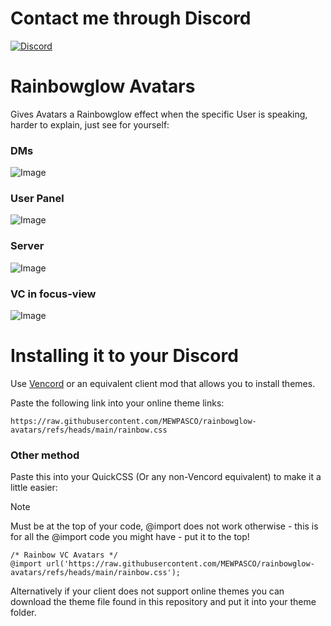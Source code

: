# Contact me through Discord

[![Discord](https://img.shields.io/discord/1196075698301968455?style=social&logo=discord&label=ΛVΛRIΛ)](https://discord.gg/avia)

# Rainbowglow Avatars

Gives Avatars a Rainbowglow effect when the specific User is speaking, harder to explain, just see for yourself:

### DMs
![Image](https://github.com/user-attachments/assets/d2316a8a-954d-468e-ba63-7f96a48a7c6a)

### User Panel
![Image](https://github.com/user-attachments/assets/1d18649e-bc7b-4dbe-a75b-58957d1da56a)

### Server
![Image](https://github.com/user-attachments/assets/dd5f53ef-4789-41a9-8db0-8cee4661ac79)

### VC in focus-view
![Image](https://github.com/user-attachments/assets/7aa17a5c-0a57-42b4-8214-4789c4fce2bb)

# Installing it to your Discord

Use [Vencord](https://github.com/Vendicated/Vencord) or an equivalent client mod that allows you to install themes.

Paste the following link into your online theme links:
```
https://raw.githubusercontent.com/MEWPASCO/rainbowglow-avatars/refs/heads/main/rainbow.css
```

### Other method 
Paste this into your QuickCSS (Or any non-Vencord equivalent) to make it a little easier:
> [!NOTE]
> Must be at the top of your code, @import does not work otherwise - this is for all the @import code you might have - put it to the top!  
```
/* Rainbow VC Avatars */
@import url('https://raw.githubusercontent.com/MEWPASCO/rainbowglow-avatars/refs/heads/main/rainbow.css');
```

Alternatively if your client does not support online themes you can download the theme file found in this repository and put it into your theme folder.
